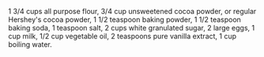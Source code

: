 
1 3/4 cups all purpose flour,
  3/4 cup unsweetened cocoa powder, 
  or regular Hershey's cocoa powder, 
 1 1/2 teaspoon baking powder,
 1 1/2 teaspoon baking soda,
   1 teaspoon salt,
  2 cups white granulated sugar, 
   2 large eggs,
  1 cup milk,
  1/2 cup vegetable oil, 
2 teaspoons pure vanilla extract,
1 cup boiling water.
